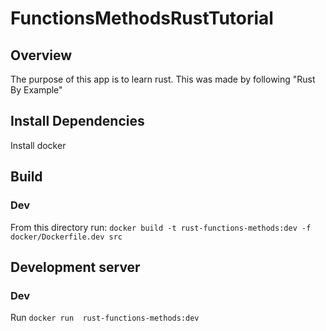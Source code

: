 # FunctionsMethodsRustTutorial

## Overview
The purpose of this app is to learn rust. This was made by following "Rust By Example"

## Install Dependencies
Install docker

## Build
### Dev
From this directory run: `docker build -t rust-functions-methods:dev -f docker/Dockerfile.dev src`

## Development server
### Dev
Run `docker run  rust-functions-methods:dev`